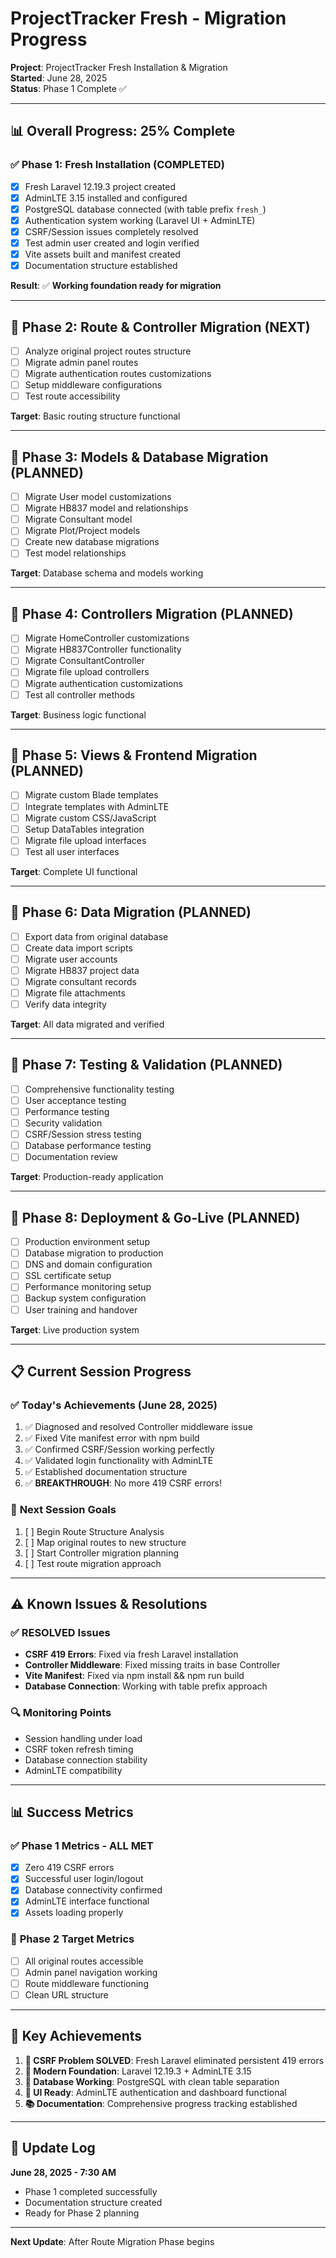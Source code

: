 # ProjectTracker Fresh - Migration Progress

**Project**: ProjectTracker Fresh Installation & Migration  
**Started**: June 28, 2025  
**Status**: Phase 1 Complete ✅  

---

## 📊 **Overall Progress: 25% Complete**

### ✅ **Phase 1: Fresh Installation (COMPLETED)**
- [x] Fresh Laravel 12.19.3 project created
- [x] AdminLTE 3.15 installed and configured
- [x] PostgreSQL database connected (with table prefix `fresh_`)
- [x] Authentication system working (Laravel UI + AdminLTE)
- [x] CSRF/Session issues completely resolved
- [x] Test admin user created and login verified
- [x] Vite assets built and manifest created
- [x] Documentation structure established

**Result**: ✅ **Working foundation ready for migration**

---

## 🚧 **Phase 2: Route & Controller Migration (NEXT)**
- [ ] Analyze original project routes structure
- [ ] Migrate admin panel routes
- [ ] Migrate authentication routes customizations
- [ ] Setup middleware configurations
- [ ] Test route accessibility

**Target**: Basic routing structure functional

---

## 🚧 **Phase 3: Models & Database Migration (PLANNED)**
- [ ] Migrate User model customizations
- [ ] Migrate HB837 model and relationships
- [ ] Migrate Consultant model
- [ ] Migrate Plot/Project models
- [ ] Create new database migrations
- [ ] Test model relationships

**Target**: Database schema and models working

---

## 🚧 **Phase 4: Controllers Migration (PLANNED)**
- [ ] Migrate HomeController customizations
- [ ] Migrate HB837Controller functionality
- [ ] Migrate ConsultantController
- [ ] Migrate file upload controllers
- [ ] Migrate authentication customizations
- [ ] Test all controller methods

**Target**: Business logic functional

---

## 🚧 **Phase 5: Views & Frontend Migration (PLANNED)**
- [ ] Migrate custom Blade templates
- [ ] Integrate templates with AdminLTE
- [ ] Migrate custom CSS/JavaScript
- [ ] Setup DataTables integration
- [ ] Migrate file upload interfaces
- [ ] Test all user interfaces

**Target**: Complete UI functional

---

## 🚧 **Phase 6: Data Migration (PLANNED)**
- [ ] Export data from original database
- [ ] Create data import scripts
- [ ] Migrate user accounts
- [ ] Migrate HB837 project data
- [ ] Migrate consultant records
- [ ] Migrate file attachments
- [ ] Verify data integrity

**Target**: All data migrated and verified

---

## 🚧 **Phase 7: Testing & Validation (PLANNED)**
- [ ] Comprehensive functionality testing
- [ ] User acceptance testing
- [ ] Performance testing
- [ ] Security validation
- [ ] CSRF/Session stress testing
- [ ] Database performance testing
- [ ] Documentation review

**Target**: Production-ready application

---

## 🚧 **Phase 8: Deployment & Go-Live (PLANNED)**
- [ ] Production environment setup
- [ ] Database migration to production
- [ ] DNS and domain configuration
- [ ] SSL certificate setup
- [ ] Performance monitoring setup
- [ ] Backup system configuration
- [ ] User training and handover

**Target**: Live production system

---

## 📋 **Current Session Progress**

### ✅ **Today's Achievements (June 28, 2025)**
1. ✅ Diagnosed and resolved Controller middleware issue
2. ✅ Fixed Vite manifest error with npm build
3. ✅ Confirmed CSRF/Session working perfectly
4. ✅ Validated login functionality with AdminLTE
5. ✅ Established documentation structure
6. ✅ **BREAKTHROUGH**: No more 419 CSRF errors!

### 🎯 **Next Session Goals**
1. [ ] Begin Route Structure Analysis
2. [ ] Map original routes to new structure
3. [ ] Start Controller migration planning
4. [ ] Test route migration approach

---

## ⚠️ **Known Issues & Resolutions**

### ✅ **RESOLVED Issues**
- **CSRF 419 Errors**: Fixed via fresh Laravel installation
- **Controller Middleware**: Fixed missing traits in base Controller
- **Vite Manifest**: Fixed via npm install && npm run build
- **Database Connection**: Working with table prefix approach

### 🔍 **Monitoring Points**
- Session handling under load
- CSRF token refresh timing
- Database connection stability
- AdminLTE compatibility

---

## 📊 **Success Metrics**

### ✅ **Phase 1 Metrics - ALL MET**
- [x] Zero 419 CSRF errors
- [x] Successful user login/logout
- [x] Database connectivity confirmed
- [x] AdminLTE interface functional
- [x] Assets loading properly

### 🎯 **Phase 2 Target Metrics**
- [ ] All original routes accessible
- [ ] Admin panel navigation working
- [ ] Route middleware functioning
- [ ] Clean URL structure

---

## 🎉 **Key Achievements**

1. **🚀 CSRF Problem SOLVED**: Fresh Laravel eliminated persistent 419 errors
2. **💎 Modern Foundation**: Laravel 12.19.3 + AdminLTE 3.15
3. **🔗 Database Working**: PostgreSQL with clean table separation
4. **🎨 UI Ready**: AdminLTE authentication and dashboard functional
5. **📚 Documentation**: Comprehensive progress tracking established

---

## 🔄 **Update Log**

**June 28, 2025 - 7:30 AM**
- Phase 1 completed successfully
- Documentation structure created
- Ready for Phase 2 planning

---

**Next Update**: After Route Migration Phase begins
